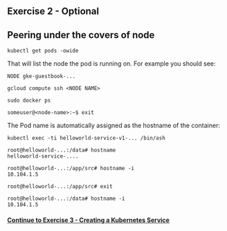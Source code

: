 ## Exercise 2 - Optional
## Peering under the covers of node

`kubectl get pods -owide`

That will list the node the pod is running on. For example you should see:

`NODE gke-guestbook-...`

`gcloud compute ssh <NODE NAME>`

`sudo docker ps`

`someuser@<node-name>:~$ exit`

The Pod name is automatically assigned as the hostname of the container:

```
kubectl exec -ti helloworld-service-v1-... /bin/ash

root@helloworld-...:/data# hostname
helloworld-service-....

root@helloworld-...:/app/src# hostname -i
10.104.1.5

root@helloworld-...:/app/src# exit

root@helloworld-...:/data# hostname -i
10.104.1.5
```

#### [Continue to Exercise 3 - Creating a Kubernetes Service](../exercise-3/README.md)
